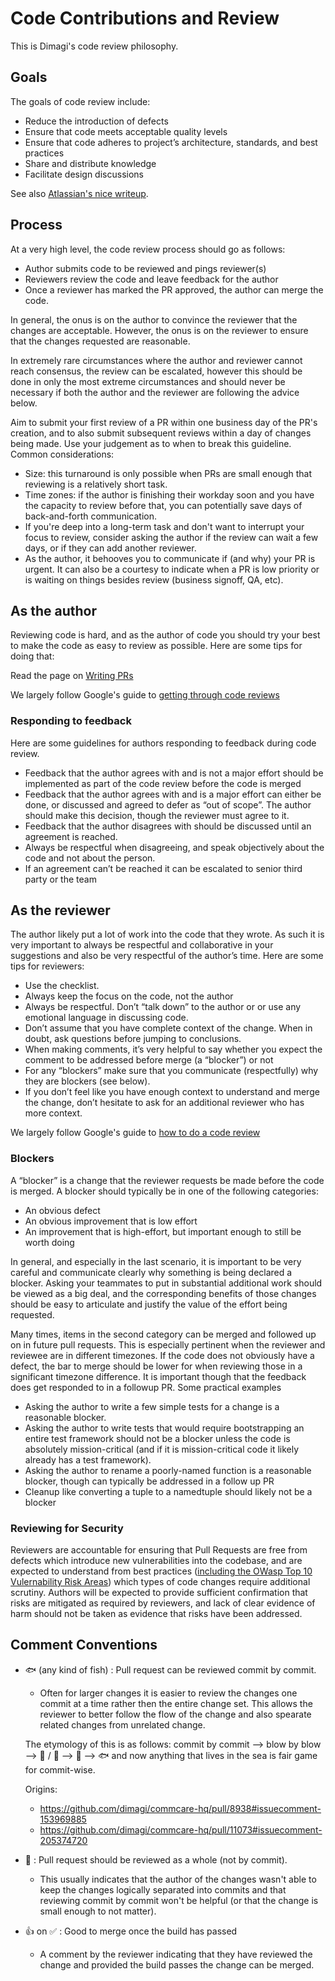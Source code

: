 # Code Contributions and Review

This is Dimagi's code review philosophy.

## Goals

The goals of code review include:

- Reduce the introduction of defects
- Ensure that code meets acceptable quality levels
- Ensure that code adheres to project’s architecture, standards, and best practices
- Share and distribute knowledge
- Facilitate design discussions

See also [Atlassian's nice writeup](https://www.atlassian.com/agile/code-reviews/).

## Process

At a very high level, the code review process should go as follows:

- Author submits code to be reviewed and pings reviewer(s)
- Reviewers review the code and leave feedback for the author
- Once a reviewer has marked the PR approved, the author can merge the code.

In general, the onus is on the author to convince the reviewer that the changes are acceptable. However, the onus is on the reviewer to ensure that the changes requested are reasonable.

In extremely rare circumstances where the author and reviewer cannot reach consensus, the review can be escalated, however this should be done in only the most extreme circumstances and should never be necessary if both the author and the reviewer are following the advice below.

Aim to submit your first review of a PR within one business day of the PR's creation, and to also submit subsequent reviews within a day of changes being made. Use your judgement as to when to break this guideline. Common considerations:
- Size: this turnaround is only possible when PRs are small enough that reviewing is a relatively short task.
- Time zones: if the author is finishing their workday soon and you have the capacity to review before that, you can potentially save days of back-and-forth communication.
- If you're deep into a long-term task and don't want to interrupt your focus to review, consider asking the author if the review can wait a few days, or if they can add another reviewer.
- As the author, it behooves you to communicate if (and why) your PR is urgent. It can also be a courtesy to indicate when a PR is low priority or is waiting on things besides review (business signoff, QA, etc).

## As the author

Reviewing code is hard, and as the author of code you should try your best to make the code as easy to review as possible. Here are some tips for doing that:

Read the page on [Writing PRs](https://github.com/dimagi/code-review/blob/es/writing-prs/Writing_PRs.md)

We largely follow Google's guide to [getting through code reviews](https://google.github.io/eng-practices/review/developer/)

### Responding to feedback

Here are some guidelines for authors responding to feedback during code review.

- Feedback that the author agrees with and is not a major effort should be implemented as part of the code review before the code is merged
- Feedback that the author agrees with and is a major effort can either be done, or discussed and agreed to defer as “out of scope”. The author should make this decision, though the reviewer must agree to it.
- Feedback that the author disagrees with should be discussed until an agreement is reached. 
- Always be respectful when disagreeing, and speak objectively about the code and not about the person.
- If an agreement can’t be reached it can be escalated to senior third party or the team

## As the reviewer

The author likely put a lot of work into the code that they wrote. As such it is very important to always be respectful and collaborative in your suggestions and also be very respectful of the author’s time. Here are some tips for reviewers:

- Use the checklist.
- Always keep the focus on the code, not the author
- Always be respectful. Don’t “talk down” to the author or or use any emotional language in discussing code.
- Don’t assume that you have complete context of the change. When in doubt, ask questions before jumping to conclusions.
- When making comments, it’s very helpful to say whether you expect the comment to be addressed before merge (a “blocker”) or not
- For any “blockers” make sure that you communicate (respectfully) why they are blockers (see below).
- If you don’t feel like you have enough context to understand and merge the change, don’t hesitate to ask for an additional reviewer who has more context.

We largely follow Google's guide to [how to do a code review](https://google.github.io/eng-practices/review/reviewer/)

### Blockers

A “blocker” is a change that the reviewer requests be made before the code is merged. A blocker should typically be in one of the following categories:

- An obvious defect
- An obvious improvement that is low effort
- An improvement that is high-effort, but important enough to still be worth doing

In general, and especially in the last scenario, it is important to be very careful and communicate clearly why something is being declared a blocker. Asking your teammates to put in substantial additional work should be viewed as a big deal, and the corresponding benefits of those changes should be easy to articulate and justify the value of the effort being requested.

Many times, items in the second category can be merged and followed up on in future pull requests. This is especially pertinent when the reviewer and reviewee are in different timezones. If the code does not obviously have a defect, the bar to merge should be lower for when reviewing those in a significant timezone difference. It is important though that the feedback does get responded to in a followup PR.
Some practical examples

- Asking the author to write a few simple tests for a change is a reasonable blocker. 
- Asking the author to write tests that would require bootstrapping an entire test framework should not be a blocker unless the code is absolutely mission-critical (and if it is mission-critical code it likely already has a test framework).
- Asking the author to rename a poorly-named function is a reasonable blocker, though can typically be addressed in a follow up PR
- Cleanup like converting a tuple to a namedtuple should likely not be a blocker

### Reviewing for Security

Reviewers are accountable for ensuring that Pull Requests are free from defects which introduce new vulnerabilities into the codebase, and are expected to understand from best practices ([including the OWasp Top 10 Vulernability Risk Areas](https://owasp.org/www-project-top-ten/)) which types of code changes require additional scrutiny. Authors will be expected to provide sufficient confirmation that risks are mitigated as required by reviewers, and lack of clear evidence of harm should not be taken as evidence that risks have been addressed. 

## Comment Conventions
* :fish: (any kind of fish) : Pull request can be reviewed commit by commit.
  * Often for larger changes it is easier to review the changes one commit at a time rather then the entire change set. This allows the reviewer to better follow the flow of the change and also spearate related changes from unrelated change.
  
  The etymology of this is as follows: commit by commit --> blow by blow --> :blowfish: / :blowfish: --> :blowfish: --> :fish: and now anything that lives in the sea is fair game for commit-wise.

  Origins:
    * https://github.com/dimagi/commcare-hq/pull/8938#issuecomment-153969885
    * https://github.com/dimagi/commcare-hq/pull/11073#issuecomment-205374720

* :office: : Pull request should be reviewed as a whole (not by commit).
  * This usually indicates that the author of the changes wasn't able to keep the changes logically separated into commits and that reviewing commit by commit won't be helpful (or that the change is small enough to not matter).
* :+1: on :white_check_mark: : Good to merge once the build has passed
  * A comment by the reviewer indicating that they have reviewed the change and provided the build passes the change can be merged.
